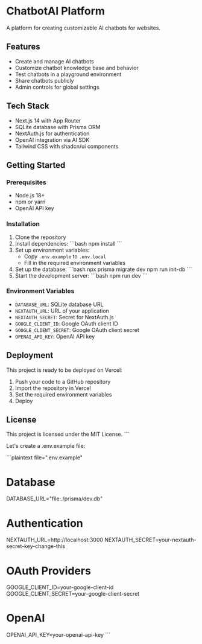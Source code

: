# ChatbotAI Platform

A platform for creating customizable AI chatbots for websites.

## Features

- Create and manage AI chatbots
- Customize chatbot knowledge base and behavior
- Test chatbots in a playground environment
- Share chatbots publicly
- Admin controls for global settings

## Tech Stack

- Next.js 14 with App Router
- SQLite database with Prisma ORM
- NextAuth.js for authentication
- OpenAI integration via AI SDK
- Tailwind CSS with shadcn/ui components

## Getting Started

### Prerequisites

- Node.js 18+
- npm or yarn
- OpenAI API key

### Installation

1. Clone the repository
2. Install dependencies:
   \`\`\`bash
   npm install
   \`\`\`
3. Set up environment variables:
   - Copy `.env.example` to `.env.local`
   - Fill in the required environment variables
4. Set up the database:
   \`\`\`bash
   npx prisma migrate dev
   npm run init-db
   \`\`\`
5. Start the development server:
   \`\`\`bash
   npm run dev
   \`\`\`

### Environment Variables

- `DATABASE_URL`: SQLite database URL
- `NEXTAUTH_URL`: URL of your application
- `NEXTAUTH_SECRET`: Secret for NextAuth.js
- `GOOGLE_CLIENT_ID`: Google OAuth client ID
- `GOOGLE_CLIENT_SECRET`: Google OAuth client secret
- `OPENAI_API_KEY`: OpenAI API key

## Deployment

This project is ready to be deployed on Vercel:

1. Push your code to a GitHub repository
2. Import the repository in Vercel
3. Set the required environment variables
4. Deploy

## License

This project is licensed under the MIT License.
\`\`\`

Let's create a .env.example file:

\`\`\`plaintext file=".env.example"
# Database
DATABASE_URL="file:./prisma/dev.db"

# Authentication
NEXTAUTH_URL=http://localhost:3000
NEXTAUTH_SECRET=your-nextauth-secret-key-change-this

# OAuth Providers
GOOGLE_CLIENT_ID=your-google-client-id
GOOGLE_CLIENT_SECRET=your-google-client-secret

# OpenAI
OPENAI_API_KEY=your-openai-api-key
\`\`\`
